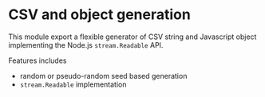 
CSV and object generation
=========================

This module export a flexible generator of CSV string and Javascript object implementing the Node.js `stream.Readable` API.

Features includes

*   random or pseudo-random seed based generation
*   `stream.Readable` implementation
